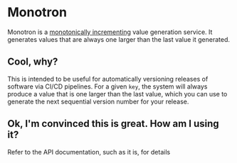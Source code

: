 # Monotron
Monotron is a [monotonically incrementing](https://en.wikipedia.org/wiki/Monotonic_function) value generation service. It generates values that are always one larger than the last value it generated.

## Cool, why?
This is intended to be useful for automatically versioning releases of software via CI/CD pipelines. For a given `key`, the system will always produce a value that is one larger than the last value, which you can use to generate the next sequential version number for your release.

## Ok, I'm convinced this is great. How am I using it?
Refer to the API documentation, such as it is, for details
